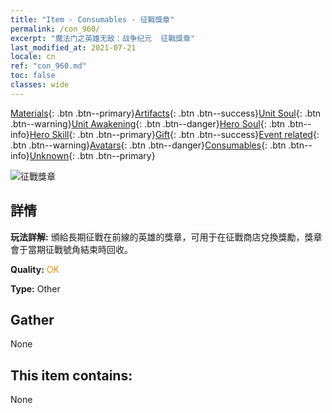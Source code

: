 ```yaml
---
title: "Item - Consumables - 征戰獎章"
permalink: /con_960/
excerpt: "魔法门之英雄无敌：战争纪元  征戰獎章"
last_modified_at: 2021-07-21
locale: cn
ref: "con_960.md"
toc: false
classes: wide
---
```

 [Materials](/ItemsCN/){: .btn .btn--primary}[Artifacts](/ItemsCN/Artifacts/){: .btn .btn--success}[Unit Soul](/ItemsCN/UnitSoul/){: .btn .btn--warning}[Unit Awakening](/ItemsCN/UnitAwakening/){: .btn .btn--danger}[Hero Soul](/ItemsCN/HeroSoul/){: .btn .btn--info}[Hero Skill](/ItemsCN/HeroSkill/){: .btn .btn--primary}[Gift](/ItemsCN/Gift/){: .btn .btn--success}[Event related](/ItemsCN/Events/){: .btn .btn--warning}[Avatars](/ItemsCN/Avatars/){: .btn .btn--danger}[Consumables](/ItemsCN/Consumables/){: .btn .btn--info}[Unknown](/ItemsCN/Unknown/){: .btn .btn--primary}

 ![征戰獎章](/images/t/i_40055.png)

## 詳情
 **玩法詳解:** 頒給長期征戰在前線的英雄的獎章，可用于在征戰商店兌換獎勵，獎章會于當期征戰號角結束時回收。

 **Quality:** <span style="color: #FF8C00">OK</span>

 **Type:** Other

## Gather

  None

## This item contains:

  None


